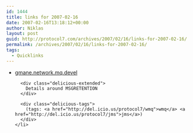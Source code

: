 ```yaml
---
id: 1444
title: links for 2007-02-16
date: 2007-02-16T13:18:12+00:00
author: Niklas
layout: post
guid: http://protocol7.com/archives/2007/02/16/links-for-2007-02-16/
permalink: /archives/2007/02/16/links-for-2007-02-16/
tags:
  - Quicklinks
---
```

<div class='microid-527e12176cfb29125ce5b539fb1edccbb9e09128'>
  <ul class="delicious">
    <li>
      <div class="delicious-link">
        <a href="http://permalink.gmane.org/gmane.network.mq.devel/4398">gmane.network.mq.devel</a>
      </div>
      
      <div class="delicious-extended">
        Details around MSGRETENTION
      </div>
      
      <div class="delicious-tags">
        (tags: <a href="http://del.icio.us/protocol7/wmq">wmq</a> <a href="http://del.icio.us/protocol7/jms">jms</a>)
      </div>
    </li>
  </ul>
</div>